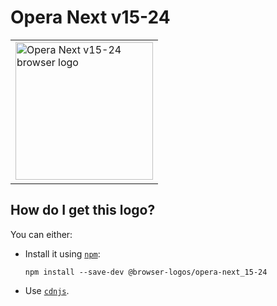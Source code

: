 # Opera Next v15-24

<table>
    <tr height=230>
        <td>
            <a href="https://github.com/alrra/browser-logos/tree/394dea29f04a112d444fe4a11535947ac0a260b3/src/archive/opera-next_15-24">
                <img width=220 src="https://raw.githubusercontent.com/alrra/browser-logos/394dea29f04a112d444fe4a11535947ac0a260b3/src/archive/opera-next_15-24/opera-next_15-24.svg?sanitize=true" alt="Opera Next v15-24 browser logo">
            </a>
        </td>
    </tr>
</table>

## How do I get this logo?

You can either:

* Install it using [`npm`][npm]:

  `npm install --save-dev @browser-logos/opera-next_15-24`

* Use [`cdnjs`][cdnjs].

<!-- Link labels: -->

[cdnjs]: https://cdnjs.com/libraries/browser-logos
[npm]: https://www.npmjs.com/
